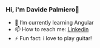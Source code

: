 ### Hi, i'm Davide Palmiero👋

- 🌱 I’m currently learning Angular
- 📫 How to reach me: [Linkedin](https://www.linkedin.com/in/davide-palmiero/)
- ⚡ Fun fact: i love to play guitar!
